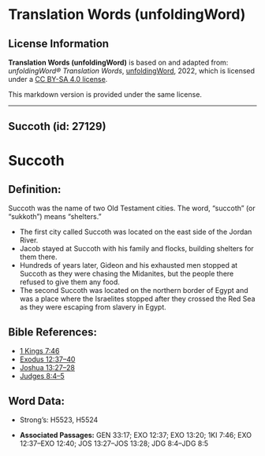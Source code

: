 # Translation Words (unfoldingWord)

## License Information

**Translation Words (unfoldingWord)** is based on and adapted from: _unfoldingWord® Translation Words_, [unfoldingWord](https://unfoldingword.org/utw), 2022, which is licensed under a [CC BY-SA 4.0 license](https://creativecommons.org/licenses/by-sa/4.0/legalcode.en).

This markdown version is provided under the same license.



--------------------------------

## Succoth (id: 27129)

Succoth
=======

Definition:
-----------

Succoth was the name of two Old Testament cities. The word, “succoth” (or “sukkoth”) means “shelters.”

* The first city called Succoth was located on the east side of the Jordan River.
* Jacob stayed at Succoth with his family and flocks, building shelters for them there.
* Hundreds of years later, Gideon and his exhausted men stopped at Succoth as they were chasing the Midanites, but the people there refused to give them any food.
* The second Succoth was located on the northern border of Egypt and was a place where the Israelites stopped after they crossed the Red Sea as they were escaping from slavery in Egypt.

Bible References:
-----------------

* [1 Kings 7:46](https://ref.ly/1Kgs7:46)
* [Exodus 12:37–40](https://ref.ly/Exod12:37-Exod12:40)
* [Joshua 13:27–28](https://ref.ly/Josh13:27-Josh13:28)
* [Judges 8:4–5](https://ref.ly/Judg8:4-Judg8:5)

Word Data:
----------

* Strong’s: H5523, H5524

* **Associated Passages:** GEN 33:17; EXO 12:37; EXO 13:20; 1KI 7:46; EXO 12:37–EXO 12:40; JOS 13:27–JOS 13:28; JDG 8:4–JDG 8:5

